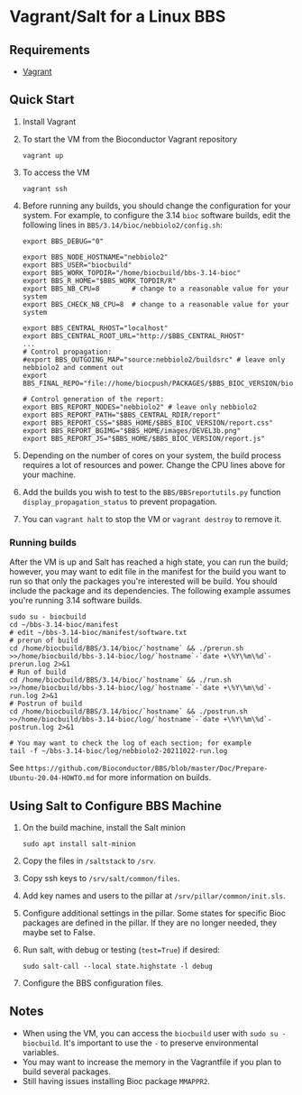 # Vagrant/Salt for a Linux BBS

## Requirements

* [Vagrant](https://vagrantup.com) 

## Quick Start

1. Install Vagrant

2. To start the VM from the Bioconductor Vagrant repository

    ```
    vagrant up
    ```

3. To access the VM

    ```
    vagrant ssh
    ```

4. Before running any builds, you should change the configuration for your
   system. For example, to configure the 3.14 `bioc` software builds,
   edit the following lines in `BBS/3.14/bioc/nebbiolo2/config.sh`:

    ```
    export BBS_DEBUG="0"

    export BBS_NODE_HOSTNAME="nebbiolo2"
    export BBS_USER="biocbuild"
    export BBS_WORK_TOPDIR="/home/biocbuild/bbs-3.14-bioc"
    export BBS_R_HOME="$BBS_WORK_TOPDIR/R"
    export BBS_NB_CPU=8        # change to a reasonable value for your system
    export BBS_CHECK_NB_CPU=8  # change to a reasonable value for your system
    
    export BBS_CENTRAL_RHOST="localhost"
    export BBS_CENTRAL_ROOT_URL="http://$BBS_CENTRAL_RHOST"
    ...
    # Control propagation:
    #export BBS_OUTGOING_MAP="source:nebbiolo2/buildsrc" # leave only nebbiolo2 and comment out
    export BBS_FINAL_REPO="file://home/biocpush/PACKAGES/$BBS_BIOC_VERSION/bioc"
    
    # Control generation of the report:
    export BBS_REPORT_NODES="nebbiolo2" # leave only nebbiolo2
    export BBS_REPORT_PATH="$BBS_CENTRAL_RDIR/report"
    export BBS_REPORT_CSS="$BBS_HOME/$BBS_BIOC_VERSION/report.css"
    export BBS_REPORT_BGIMG="$BBS_HOME/images/DEVEL3b.png"
    export BBS_REPORT_JS="$BBS_HOME/$BBS_BIOC_VERSION/report.js"
    ```

5. Depending on the number of cores on your system, the build process requires
   a lot of resources and power. Change the CPU lines above for your machine.

6. Add the builds you wish to test to the `BBS/BBSreportutils.py` function
   `display_propagation_status` to prevent propagation.

7. You can `vagrant halt` to stop the VM or `vagrant destroy` to remove it.

### Running builds

After the VM is up and Salt has reached a high state, you can run the build;
however, you may want to edit file in the manifest for the build you want to run
so that only the packages you're interested will be build. You should include the
package and its dependencies. The following example assumes you're running 3.14
software builds.

    sudo su - biocbuild
    cd ~/bbs-3.14-bioc/manifest
    # edit ~/bbs-3.14-bioc/manifest/software.txt
    # prerun of build
    cd /home/biocbuild/BBS/3.14/bioc/`hostname` && ./prerun.sh
    >>/home/biocbuild/bbs-3.14-bioc/log/`hostname`-`date +\%Y\%m\%d`-prerun.log 2>&1
    # Run of build 
    cd /home/biocbuild/BBS/3.14/bioc/`hostname` && ./run.sh
    >>/home/biocbuild/bbs-3.14-bioc/log/`hostname`-`date +\%Y\%m\%d`-run.log 2>&1
    # Postrun of build 
    cd /home/biocbuild/BBS/3.14/bioc/`hostname` && ./postrun.sh
    >>/home/biocbuild/bbs-3.14-bioc/log/`hostname`-`date +\%Y\%m\%d`-postrun.log 2>&1

    # You may want to check the log of each section; for example
    tail -f ~/bbs-3.14-bioc/log/nebbiolo2-20211022-run.log

See `https://github.com/Bioconductor/BBS/blob/master/Doc/Prepare-Ubuntu-20.04-HOWTO.md`
for more information on builds.

## Using Salt to Configure BBS Machine 

1. On the build machine, install the Salt minion

    ```
    sudo apt install salt-minion
    ```

2. Copy the files in `/saltstack` to `/srv`.

3. Copy ssh keys to `/srv/salt/common/files`.

4. Add key names and users to the pillar at `/srv/pillar/common/init.sls`. 

5. Configure additional settings in the pillar. Some states for specific Bioc
   packages are defined in the pillar. If they are no longer needed, they
   maybe set to False.

6. Run salt, with debug or testing (`test=True`) if desired:

    ```
    sudo salt-call --local state.highstate -l debug
    ```

7. Configure the BBS configuration files.

## Notes

- When using the VM, you can access the `biocbuild` user with `sudo su - biocbuild`.
  It's important to use the `-` to preserve environmental variables.
- You may want to increase the memory in the Vagrantfile if you plan to build
  several packages.
- Still having issues installing Bioc package `MMAPPR2`.
